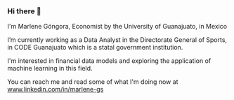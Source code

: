 ### Hi there 👋
  I'm Marlene Góngora, Economist by the University of Guanajuato, in Mexico
  
  I’m currently working as a Data Analyst in the Directorate General of Sports, in CODE Guanajuato which is a statal government institution.
  
  I'm interested in financial data models and exploring the application of machine learning in this field.
  
  You can reach me and read some of what I'm doing now at www.linkedin.com/in/marlene-gs

